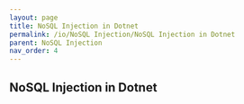 ```yaml
---
layout: page
title: NoSQL Injection in Dotnet
permalink: /io/NoSQL Injection/NoSQL Injection in Dotnet
parent: NoSQL Injection
nav_order: 4
---
```


## NoSQL Injection in Dotnet
